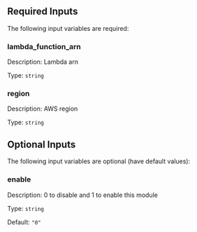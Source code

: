 ## Required Inputs

The following input variables are required:

### lambda\_function\_arn

Description: Lambda arn

Type: `string`

### region

Description: AWS region

Type: `string`

## Optional Inputs

The following input variables are optional (have default values):

### enable

Description: 0 to disable and 1 to enable this module

Type: `string`

Default: `"0"`

